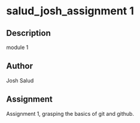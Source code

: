 # salud_josh_assignment 1 

## Description
 module 1

## Author
Josh Salud

## Assignment
Assignment 1, grasping the basics of git and github. 